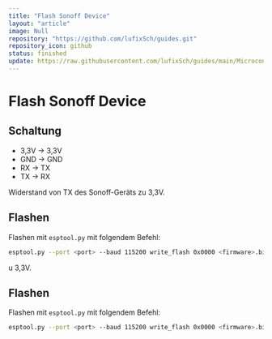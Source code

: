 ```yaml
---
title: "Flash Sonoff Device"
layout: "article"
image: Null
repository: "https://github.com/lufixSch/guides.git"
repository_icon: github
status: finished
update: https://raw.githubusercontent.com/lufixSch/guides/main/Microcontroller/Flash%20Sonoff%20Device.md
---
```


# Flash Sonoff Device

## Schaltung

- 3,3V -> 3,3V
- GND -> GND
- RX -> TX
- TX -> RX

Widerstand von TX des Sonoff-Geräts zu 3,3V.

## Flashen

Flashen mit `esptool.py` mit folgendem Befehl:

```zsh
esptool.py --port <port> --baud 115200 write_flash 0x0000 <firmware>.bin
```
u 3,3V.

## Flashen

Flashen mit `esptool.py` mit folgendem Befehl:

```zsh
esptool.py --port <port> --baud 115200 write_flash 0x0000 <firmware>.bin
```
